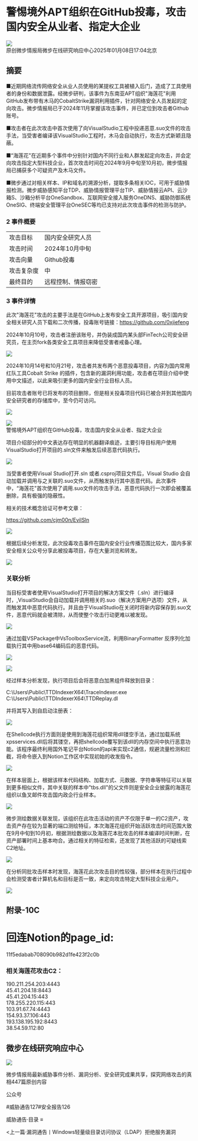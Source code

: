 # 警惕境外APT组织在GitHub投毒，攻击国内安全从业者、指定大企业  

![](https://cdn-mineru.openxlab.org.cn/extract/37979a6c-be6a-46a5-bda1-7a71d4b12008/b94dcd016e9a024330fa02fd3a48ba7b64c42da18f4e35318fffd155761f05ed.jpg)  
原创微步情报局微步在线研究响应中心2025年01月08日17:04北京  

## 摘要  

■近期网络流传网络安全从业人员使用的某提权工具被植入后门，造成了工具使用者的身份和数据泄露。经微步研判，该事件为东南亚APT组织"海莲花"利用GitHub发布带有木马的CobaltStrike漏洞利用插件，针对网络安全人员发起的定向攻击。微步情报局已于2024年11月掌握该攻击事件，并已定位到攻击者Github账号。  

■攻击者在此次攻击中首次使用了向VisualStudio工程中投递恶意.suo文件的攻击手法，当受害者编译该VisualStudio工程时，木马会自动执行，攻击方式新颖且隐蔽。  

■“海莲花"在近期多个事件中分别针对国内不同行业和人群发起定向攻击，并会定向攻击指定大型科技企业，首次攻击时间在2024年9月中旬至10月初，微步情报局已捕获多个可疑资产及木马文件。  

■微步通过对相关样本、IP和域名的溯源分析，提取多条相关IOC，可用于威胁情报检测。微步威胁感知平台TDP、威胁情报管理平台TIP、威胁情报云API、云沙箱S、沙箱分析平台OneSandbox、互联网安全接入服务OneDNS、威胁防御系统OneSIG、终端安全管理平台OneSEC等均已支持对此次攻击事件的检测与防护。  

### 2 事件概要  

<html><body><table><tr><td>攻击目标</td><td>国内安全研究人员</td></tr><tr><td>攻击时间</td><td>2024年10月中旬</td></tr><tr><td>攻击向量</td><td>Github投毒</td></tr><tr><td>攻击复杂度</td><td>中</td></tr><tr><td>最终目的</td><td>远程控制、情报窃密</td></tr></table></body></html>  

### 3 事件详情  

此次"海莲花"攻击的主要手法是在GitHub上发布安全工具开源项目，吸引国内安全相关研究人员下载和二次传播，投毒账号链接：https://github.com/0xjiefeng  

2024年10月10号，攻击者注册该账号，并伪装成国内某头部FinTech公司安全研究员，在主页fork各类安全工具项目来降低受害者戒备心理。  

![](https://cdn-mineru.openxlab.org.cn/extract/37979a6c-be6a-46a5-bda1-7a71d4b12008/f8c1e99c0c9139d0bec9bbb570804aa44d194905c6cff3e38b6ac1dd6480aa36.jpg)  

2024年10月14号和10月21号，攻击者共发布两个恶意投毒项目，内容为国内常用红队工具Cobalt Strike 的插件，包含新的漏洞利用功能，攻击者在项目介绍中使用中文描述，以此来吸引更多的国内安全行业目标人员。  

目前攻击者账号已将发布的项目删除，但是相关投毒项目代码已被合并到其他国内安全研究者的存储库中，至今仍可访问。  

![](https://cdn-mineru.openxlab.org.cn/extract/37979a6c-be6a-46a5-bda1-7a71d4b12008/bd8c0848b8ac71d8305075e9d9f89ca5974100a9ce8f9f9bfe1a858335d27abf.jpg)  

![](https://cdn-mineru.openxlab.org.cn/extract/37979a6c-be6a-46a5-bda1-7a71d4b12008/cd84c52253e7b8be9cae32782e163b0b1d7e92dc4a801583c84881cfa71a3e22.jpg)  
警惕境外APT组织在GitHub投毒，攻击国内安全从业者、指定大企业  

项目介绍部分的中文表达存在明显的机器翻译痕迹，主要引导目标用户使用VisualStudio打开项目的.sln文件来触发后续恶意代码执行。  

![](https://cdn-mineru.openxlab.org.cn/extract/37979a6c-be6a-46a5-bda1-7a71d4b12008/323b2f63024729a05e5de8ef029d84637fa39dbaa64e3aa43ce47cf323c748d4.jpg)  

当受害者使用Visual Studio打开.sln 或者.csproj项目文件后，Visual Studio 会自动加载并调用与之关联的.suo文件，从而触发执行其中恶意代码。此次事件中，“海莲花"首次使用了调用.suo文件的攻击手法，恶意代码执行一次即会被覆盖删除，具有极强的隐蔽性。  

相关的技术概念验证可参考文章：  

https://github.com/cjm00n/EvilSln  

![](https://cdn-mineru.openxlab.org.cn/extract/37979a6c-be6a-46a5-bda1-7a71d4b12008/6db060b53c80943a61ee0565ea37d548464c1d6c528ffdfc748fa1da4c95152a.jpg)  

根据后续分析发现，此次投毒攻击事件在国内安全行业传播范围比较大，国内多家安全相关公众号分享此被投毒项目，存在大量浏览和转发。  

![](https://cdn-mineru.openxlab.org.cn/extract/37979a6c-be6a-46a5-bda1-7a71d4b12008/1750afd5ee0f745272697d98ef5b16dc8372ebfd505ab539a5afd10d85fe8c42.jpg)  

### 关联分析  

当目标受害者使用VisualStudio打开项目的解决方案文件（.sln）进行编译时，,VisualStudio会自动加载并调用相关的.suo（解决方案用户选项）文件，从而触发其中恶意代码执行。并且由于VisualStudio在关闭时将新内容保存到.suo文件，恶意代码就会被清除，从而使整个攻击行动更难以被发现。  

![](https://cdn-mineru.openxlab.org.cn/extract/37979a6c-be6a-46a5-bda1-7a71d4b12008/c4fff63b42afa73606804f16c393e44ef37d400cbcffdbd31a92b82544bc070c.jpg)  

通过加载VSPackage中VsToolboxService流，利用BinaryFormatter 反序列化加载执行其中用base64编码后的恶意代码。  

![](https://cdn-mineru.openxlab.org.cn/extract/37979a6c-be6a-46a5-bda1-7a71d4b12008/bf1e743c7f5aa942edc593d015e0a01eae76cbc33c2136c3baf514089176973f.jpg)  

![](https://cdn-mineru.openxlab.org.cn/extract/37979a6c-be6a-46a5-bda1-7a71d4b12008/5a92277bb4b84810bf45b118063182ac18f4c553caea696b288e915589ab2480.jpg)  

经过样本分析发现，执行项目后会将恶意白加黑组件释放到目录：  

C:\Users\Public\TTDIndexerX64\Tracelndexer.exe C:\Users\Public\TTDIndexerX64\TTDReplay.dl  

并将其写入到自启动注册表：  

![](https://cdn-mineru.openxlab.org.cn/extract/37979a6c-be6a-46a5-bda1-7a71d4b12008/895125a811cc28ef8eb002e7fe54e9d6f433c151f75b5e2085dbb5f80b8e054b.jpg)  

在Shellcode执行方面则是使用到海莲花组织常用dll镂空手法，通过加载系统xpsservices.dll后将其镂空，再把shellcode覆写到该dll的内存空间中执行恶意功能。该程序最终利用国外笔记平台Notion的api来实现c2通信，规避流量检测和拦截，将命令嵌入到Notion工作区中实现初始的收发指令。  

![](https://cdn-mineru.openxlab.org.cn/extract/37979a6c-be6a-46a5-bda1-7a71d4b12008/c70a480852bf3d2e11df62c027bb7d50f5a4189a2f686fd9050fc20e553caa78.jpg)  

在样本层面上，根据该样本代码结构、加载方式、元数据、字符串等特征可以关联到更多相似文件，其中关联的样本中"tbs.dll"的父文件则是安全企业披露的海莲花组织以鱼叉邮件攻击国内政企行业样本。  

![](https://cdn-mineru.openxlab.org.cn/extract/37979a6c-be6a-46a5-bda1-7a71d4b12008/9945a31bacb0eac88b6f87364940bd5b5a8c22af938c5297073c7c8b03e07b29.jpg)  

微步测绘数据关联发现，该组织在此攻击活动的资产不仅限于单一的C2资产，攻击资产存在较为显著的端口测绘特征，本次海莲花组织开始活跃攻击时间范围大致在9月中旬到10月初，根据测绘数据以及海莲花本批攻击的样本编译时间判断，在资产部署时间上基本吻合。通过相关的特征检索，还发现了其他活跃的可疑线索C2地址。  

![](https://cdn-mineru.openxlab.org.cn/extract/37979a6c-be6a-46a5-bda1-7a71d4b12008/c2ce8a4adfb25f99f348e4067148675e2ec1de67384f382854d40e3dd29bfbc5.jpg)  

在分析同批攻击样本时发现，海莲花此次攻击目的性较强，部分样本在执行过程中会检测受害者计算机名和目标是否一致，来定向攻击特定大型科技企业用户。  

![](https://cdn-mineru.openxlab.org.cn/extract/37979a6c-be6a-46a5-bda1-7a71d4b12008/dc051167f2af9d81d3accee7505841ad1bf2dfd5643879833cf759ce5c6724b8.jpg)  

## 附录-10C  

# 回连Notion的page_id:  

11f5edabab708090b982d1fe423f2c0b  

### 相关海莲花攻击C2：  

190.211.254.203:4443   
45.41.204.18:8443   
45.41.204.15:443   
178.255.220.115:443   
103.91.67.74:4443   
154.93.37.106:443   
193.138.195.192:8443   
38.54.59.112:80  

## 微步在线研究响应中心  

![](https://cdn-mineru.openxlab.org.cn/extract/37979a6c-be6a-46a5-bda1-7a71d4b12008/7b9f60dab11938be1dab0349fb92c02ccf012b8bd1b1d1ccca094b23f454424c.jpg)  

微步情报局最新威胁事件分析、漏洞分析、安全研究成果共享，探究网络攻击的真相447篇原创内容  

公众号  

#威胁通告127#安全报告126  

威胁通告·目录 $\equiv$  

<上一篇·漏洞通告丨Windows轻量级目录访问协议（LDAP）拒绝服务漏洞  